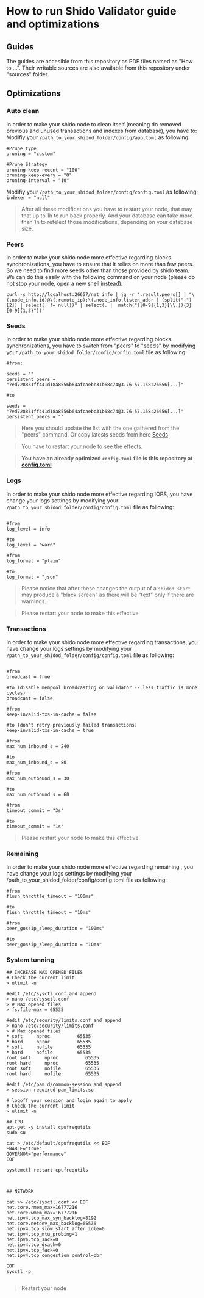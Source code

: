 # How to run Shido Validator guide and optimizations

## Guides

The guides are accesible from this repository as PDF files named as "How to ...".
Their writable sources are also available from this repository under "sources" folder.

## Optimizations

### Auto clean
In order to make your shido node to clean itself (meaning do removed previous and unused transactions and indexes from database), you have to:
Modifiy your `/path_to_your_shidod_folder/config/app.toml` as following:

```
#Prune type
pruning = "custom"

#Prune Strategy
pruning-keep-recent = "100"
pruning-keep-every = "0"
pruning-interval = "10"

```
Modifiy your `/path_to_your_shidod_folder/config/config.toml` as following:
``` indexer = "null" ```

> After all these modifications you have to restart your node, that may that up to 1h to run back properly.
> And your database can take more than 1h to refelect those modifications, depending on your database size.

### Peers

In order to make your shido node more effective regarding blocks synchronizations, you have to ensure that it relies on more than few peers.
So we need to find more seeds other than those provided by shido team.
We can do this easily with the following command on your node (please do not stop your node, open a new shell instead):

```
curl -s http://localhost:26657/net_info | jq -r '.result.peers[] | "\(.node_info.id)@\(.remote_ip):\(.node_info.listen_addr | (split(":")[2]) | select(. != null))" | select(. |  match("([0-9]{1,3}[\\.]){3}[0-9]{1,3}"))'

```

### Seeds

In order to make your shido node more effective regarding blocks synchronizations, you have to switch from "peers" to "seeds" by
modifying your `/path_to_your_shidod_folder/config/config.toml` file as following:

```
#from:

seeds = ""
persistent_peers = "7ed728831ff441d18a8556b64afcaebc31b68c74@3.76.57.158:26656[...]"

#to

seeds = "7ed728831ff441d18a8556b64afcaebc31b68c74@3.76.57.158:26656[...]"
persistent_peers = ""

```
> Here you should update the list with the one gathered from the "peers" command.
> Or copy latests seeds from here [Seeds](https://github.com/dub1t0/shido-validator/blob/main/seeds.txt)

> You have to restart your node to see the effects.

> **You have an already optimized ``config.toml`` file is this repository at [config.toml](https://github.com/dub1t0/shido-validator/blob/main/config.toml)**

### Logs

In order to make your shido node more effective regarding IOPS, you have change your logs settings by
modifying your `/path_to_your_shidod_folder/config/config.toml` file as following:

```

#from
log_level = info

#to
log_level = "warn"

#from
log_format = "plain"

#to
log_format = "json"

```
> Please notice that after these changes the output of a ``shidod start`` may produce a "black screen" as there will be "text" only if there are warnings.

> Please restart your node to make this effective

### Transactions

In order to make your shido node more effective regarding transactions, you have change your logs settings by
modifying your `/path_to_your_shidod_folder/config/config.toml` file as following:

```

#from
broadcast = true

#to (disable mempool broadcasting on validator -- less traffic is more cycles)
broadcast = false

#from
keep-invalid-txs-in-cache = false

#to (don't retry previously failed transactions)
keep-invalid-txs-in-cache = true

#from
max_num_inbound_s = 240

#to
max_num_inbound_s = 80

#from
max_num_outbound_s = 30

#to
max_num_outbound_s = 60

#from
timeout_commit = "3s"

#to
timeout_commit = "1s"

```
> Please restart your node to make this effective.

### Remaining
In order to make your shido node more effective regarding remaining , you have change your logs settings by modifying your /path_to_your_shidod_folder/config/config.toml file as following:
```
#from
flush_throttle_timeout = "100ms"

#to
flush_throttle_timeout = "10ms"

#from
peer_gossip_sleep_duration = "100ms"

#to
peer_gossip_sleep_duration = "10ms"
```

### System tunning
```
## INCREASE MAX OPENED FILES
# Check the current limit
> ulimit -n

#edit /etc/sysctl.conf and append
> nano /etc/sysctl.conf
> # Max opened files
> fs.file-max = 65535

#edit /etc/security/limits.conf and append
> nano /etc/security/limits.conf
> # Max opened files
* soft     nproc          65535    
* hard     nproc          65535   
* soft     nofile         65535   
* hard     nofile         65535
root soft     nproc          65535    
root hard     nproc          65535   
root soft     nofile         65535   
root hard     nofile         65535

#edit /etc/pam.d/common-session and append
> session required pam_limits.so

# logoff your session and login again to apply
# Check the current limit
> ulimit -n

## CPU
apt-get -y install cpufrequtils
sudo su

cat > /etc/default/cpufrequtils << EOF
ENABLE="true"
GOVERNOR="performance"
EOF

systemctl restart cpufrequtils



## NETWORK

cat >> /etc/sysctl.conf << EOF
net.core.rmem_max=16777216
net.core.wmem_max=16777216
net.ipv4.tcp_max_syn_backlog=8192
net.core.netdev_max_backlog=65536
net.ipv4.tcp_slow_start_after_idle=0
net.ipv4.tcp_mtu_probing=1
net.ipv4.tcp_sack=0
net.ipv4.tcp_dsack=0
net.ipv4.tcp_fack=0
net.ipv4.tcp_congestion_control=bbr

EOF
sysctl -p


```
> Restart your node





